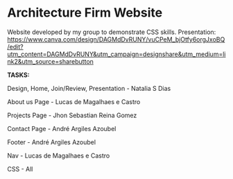 # Architecture Firm Website

Website developed by my group to demonstrate CSS skills.
Presentation: https://www.canva.com/design/DAGMdDvRUNY/vuCPeM_bjOtfy6orgJxoBQ/edit?utm_content=DAGMdDvRUNY&utm_campaign=designshare&utm_medium=link2&utm_source=sharebutton


**TASKS:**

Design, Home, Join/Review, Presentation - Natalia S Dias

About us Page - Lucas de Magalhaes e Castro

Projects Page - Jhon Sebastian Reina Gomez

Contact Page - André Argiles Azoubel

Footer - André Argiles Azoubel

Nav - Lucas de Magalhaes e Castro

CSS - All
